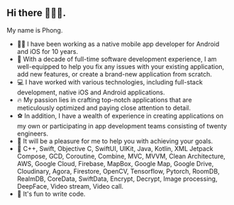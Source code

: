 ## Hi there 🙋🏻‍♂️.
 My name is Phong.

- 🧑‍💻 I have been working as a native mobile app developer for Android and iOS for 10 years.
- 🌱 With a decade of full-time software development experience, I am well-equipped to help you fix any issues with your existing application, add new features, or create a brand-new application from scratch.
- 💻 I have worked with various technologies, including full-stack development, native iOS and Android applications.
- 🔥 My passion lies in crafting top-notch applications that are meticulously optimized and paying close attention to detail.
- ⚽ In addition, I have a wealth of experience in creating applications on my own or participating in app development teams consisting of twenty engineers.
- 🚀 It will be a pleasure for me to help you with achieving your goals.
- 💪 C++, Swift, Objective C, SwiftUI, UIKit, Java, Kotlin, XML Jetpack Compose, GCD, Coroutine, Combine, MVC, MVVM, Clean Architecture, AWS, Google Cloud, Firebase, MapBox, Google Map, Google Drive, Cloudinary, Agora, Firestore,  OpenCV, Tensorflow, Pytorch, RoomDB, RealmDB, CoreData, SwiftData, Encrypt, Decrypt, Image processing, DeepFace, Video stream, Video call.
- 🥳 It's fun to write code.

